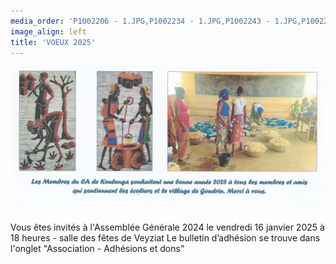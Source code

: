 ```yaml
---
media_order: 'P1002206 - 1.JPG,P1002234 - 1.JPG,P1002243 - 1.JPG,P1002252 - 1.JPG,Colette 3.JPG,VOEUX 2023.jpeg,2022-12-17-10-16-12.jpg,DSCN0285 - Copie.JPG,DSCN0277.JPG,Voeux 2024.jpeg,2022-12-17-10-20-18 6.jpg,Départ d''un groupe.JPG,2024-12-15 à 20.49.32 3.jpg,VOEUX KOULENGA 2025 site.jpg,1 Bulletin adhésion 2025.png'
image_align: left
title: 'VOEUX 2025'
---
```


![VOEUX%20KOULENGA%202025%20site](VOEUX%20KOULENGA%202025%20site.jpg "VOEUX%20KOULENGA%202025%20site")

Vous êtes invités à l'Assemblée Générale 2024 le vendredi 16 janvier 2025 à 18 heures - salle des fêtes de Veyziat
Le bulletin d’adhésion se trouve dans l'onglet "Association - Adhésions et dons"



